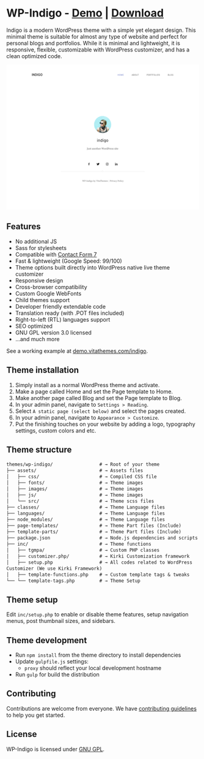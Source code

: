 # WP-Indigo - [Demo](https://demo.vitathemes.com/indigo/) | [Download](https://wordpress.org/themes/wp-indigo/)

Indigo is a modern WordPress theme with a simple yet elegant design. This minimal theme is suitable for almost any type of website and perfect for personal blogs and portfolios. While it is minimal and lightweight, it is responsive, flexible, customizable with WordPress customizer, and has a clean optimized code.

![Home Page](screenshot.png)

## Features

- No additional JS
- Sass for stylesheets
- Compatible with [Contact Form 7](https://wordpress.org/plugins/contact-form-7/)
- Fast & lightweight (Google Speed: 99/100)
- Theme options built directly into WordPress native live theme customizer
- Responsive design
- Cross-browser compatibility
- Custom Google WebFonts
- Child themes support
- Developer friendly extendable code
- Translation ready (with .POT files included)
- Right-to-left (RTL) languages support
- SEO optimized
- GNU GPL version 3.0 licensed
- …and much more

See a working example at [demo.vitathemes.com/indigo](https://demo.vitathemes.com/indigo/).

## Theme installation

1. Simply install as a normal WordPress theme and activate.
2. Make a page called Home and set the Page template to Home.
3. Make another page called Blog and set the Page template to Blog.
4. In your admin panel, navigate to `Settings > Reading`.
5. Select `A static page (select below)` and select the pages created.
6. In your admin panel, navigate to `Appearance > Customize`.
7. Put the finishing touches on your website by adding a logo, typography settings, custom colors and etc.

## Theme structure

```shell
themes/wp-indigo/                 # → Root of your theme
├── assets/                       # → Assets files
│   ├── css/                      # → Compiled CSS file
│   ├── fonts/                    # → Theme images
│   ├── images/                   # → Theme images
│   ├── js/                       # → Theme images
│   └── src/                      # → Theme scss files
├── classes/                      # → Theme Language files
├── languages/                    # → Theme Language files
├── node_modules/                 # → Theme Language files
├── page-templates/               # → Theme Part files (Include)
├── template-parts/               # → Theme Part files (Include)
├── package.json                  # → Node.js dependencies and scripts
├── inc/                          # → Theme functions
│   ├── tgmpa/                    # → Custom PHP classes
│   ├── customizer.php/           # → Kirki Customization framework
│   ├── setup.php                 # → All codes related to WordPress Customizer (We use Kirki Framework)
│   ├── template-functions.php    # → Custom template tags & tweaks
└── └── template-tags.php         # → Theme Setup
```

## Theme setup

Edit `inc/setup.php` to enable or disable theme features, setup navigation menus, post thumbnail sizes, and sidebars.

## Theme development

- Run `npm install` from the theme directory to install dependencies
- Update `gulpfile.js` settings:
  - `proxy` should reflect your local development hostname
- Run `gulp` for build the distribution

## Contributing

Contributions are welcome from everyone. We have [contributing guidelines](CONTRIBUTING.md) to help you get started.

## License

WP-Indigo is licensed under [GNU GPL](LICENSE).
